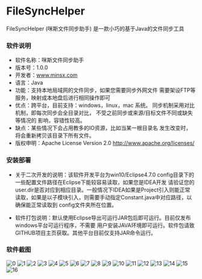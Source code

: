 # FileSyncHelper
FileSyncHelper (咪斯文件同步助手) 是一款小巧的基于Java的文件同步工具

### 软件说明
- 软件名称：咪斯文件同步助手
- 版本号：1.0.0
- 开发者：www.minsx.com
- 语言：Java
- 功能：支持本地局域网的文件同步，如果您需要同步外网文件
          需要架设FTP等服务，映射成本地盘后进行相同操作即可
- 优点：跨平台，目前支持：windows，linux，mac 系统。
		  同步机制采用对比机制，即每次同步会全目录对比，
		  不受之前同步或来源/目标文件不同或缺失等情况的
		  影响，容错性较高。
- 缺点：某些情况下会占用教多的IO资源，比如当某一根目录名
		  发生改变时，将会重新拷贝该目录下所有文件。
- 版权申明：Apache License Version 2.0 
				http://www.apache.org/licenses/
        
### 安装部署
- 关于二次开发的说明：该软件开发平台为win10/Eclipse4.7.0
					config目录下的一些配置文件路径在Eclipse下能较容易读取，如果您是IDEA开发
					请验证您的user.dir是否对应到相应目录。一般情况下IDEA如果是Project引入则能正常
					读取，如果是以子模块引入，则需要手动指定Constant.java中对应路径，以确保能正常读取到
					config文件夹所在位置。
					
- 软件打包说明：默认使用Eclipse导出可运行JAR包后即可运行。目前仅发布windows平台可运行程序，不需要
					用户安装JAVA环境即可运行。软件包请致GITHUB项目主页获取。其他平台目前仅支持JAR命令运行。
					
### 软件截图

![0](https://raw.githubusercontent.com/goodsave/FileSyncHelper/master/screenshot/0.png "0")
![1](https://raw.githubusercontent.com/goodsave/FileSyncHelper/master/screenshot/1.png "1")
![2](https://raw.githubusercontent.com/goodsave/FileSyncHelper/master/screenshot/2.png "2")
![3](https://raw.githubusercontent.com/goodsave/FileSyncHelper/master/screenshot/3.png "3")
![4](https://raw.githubusercontent.com/goodsave/FileSyncHelper/master/screenshot/4.png "4")
![5](https://raw.githubusercontent.com/goodsave/FileSyncHelper/master/screenshot/5.png "5")
![6](https://raw.githubusercontent.com/goodsave/FileSyncHelper/master/screenshot/6.png "6")
![7](https://raw.githubusercontent.com/goodsave/FileSyncHelper/master/screenshot/7.png "7")
![8](https://raw.githubusercontent.com/goodsave/FileSyncHelper/master/screenshot/8.png "8")
![9](https://raw.githubusercontent.com/goodsave/FileSyncHelper/master/screenshot/9.png "9")
![10](https://raw.githubusercontent.com/goodsave/FileSyncHelper/master/screenshot/10.png "10")
![11](https://raw.githubusercontent.com/goodsave/FileSyncHelper/master/screenshot/11.png "11")
![12](https://raw.githubusercontent.com/goodsave/FileSyncHelper/master/screenshot/12.png "12")
![13](https://raw.githubusercontent.com/goodsave/FileSyncHelper/master/screenshot/13.png "13")
![14](https://raw.githubusercontent.com/goodsave/FileSyncHelper/master/screenshot/14.png "14")
![15](https://raw.githubusercontent.com/goodsave/FileSyncHelper/master/screenshot/15.png "15")
![16](https://raw.githubusercontent.com/goodsave/FileSyncHelper/master/screenshot/16.png "16")
